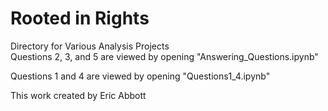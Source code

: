 # Rooted in Rights  
Directory for Various Analysis Projects  
Questions 2, 3, and 5 are viewed by opening "Answering_Questions.ipynb" 

Questions 1 and 4 are viewed by opening "Questions1_4.ipynb"  

This work created by Eric Abbott
